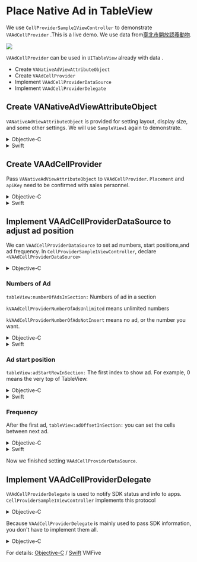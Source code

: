 # Place Native Ad in TableView 
We use `CellProviderSample1ViewController` to demonstrate `VAAdCellProvider` .This is a live demo. We use data from[臺北市開放認養動物](http://data.taipei/opendata/datalist/datasetMeta?oid=6a3e862a-e1cb-4e44-b989-d35609559463).

![](https://s3-ap-northeast-1.amazonaws.com/daidoujiminecraft/Daidouji/CellProvider2.gif)

`VAAdCellProvider` can be used in `UITableView` already with data . 
   * Create `VANativeAdViewAttributeObject`
   * Create `VAAdCellProvider`
   * Implement `VAAdCellProviderDataSource` 
   * Implement `VAAdCellProviderDelegate` 

## Create VANativeAdViewAttributeObject

`VANativeAdViewAttributeObject` is provided for setting layout, display size, and some other settings. We will use `SampleView1` again to demonstrate.

<details>
<summary>Objective-C</summary>
```objc
- (VANativeAdViewAttributeObject *)retrieveSampleView1Attributes {
    VANativeAdViewAttributeObject *attribute = [VANativeAdViewAttributeObject new];
    attribute.customAdViewClass = [SampleView1 class];
    attribute.customAdViewSizeHandler = ^(CGFloat width, CGFloat ratio) {
        CGFloat adWidth = CGRectGetWidth([UIScreen mainScreen].bounds);
        CGFloat adHeight = adWidth * ratio + 30.0f;
        return CGSizeMake(adWidth, adHeight);
    };
    return attribute;
}
```
</details>

<details>
<summary>Swift</summary>
```swift
private func retrieveSampleView1Attributes() -> VANativeAdViewAttributeObject {
    let attribute = VANativeAdViewAttributeObject()
    attribute.customAdViewClass = SampleView1.self
    attribute.customAdViewSizeHandler = { (width, ratio) in
        let adWidth = CGRectGetWidth(UIScreen.mainScreen().bounds);
        let adHeight = adWidth * ratio + 30.0;
        return CGSize(width: adWidth, height: adHeight);
    }
    return attribute
}
```
</details>

## Create VAAdCellProvider

Pass `VANativeAdViewAttributeObject` to `VAAdCellProvider`. `Placement` and `apiKey` need to be confirmed with sales personnel.

<details>
<summary>Objective-C</summary>
```objc
self.adCellProvider = [[VAAdCellProvider alloc] initWithPlacement:@"VMFiveAdNetwork_CellProviderSample1" adType:kVAAdTypeVideoCard tableView:self.tableView forAttributes:[self retrieveSampleView1Attributes]];
self.adCellProvider.testMode = YES;
self.adCellProvider.apiKey = @"YOUR API KEY";
[self.adCellProvider loadAds];
```
</details>

<details>
<summary>Swift</summary>
```swift
let adCellProvider = VAAdCellProvider(placement: "VMFiveAdNetwork_CellProviderSample1", adType: kVAAdTypeVideoCard, tableView: self.tableView, forAttributes: self.retrieveSampleView1Attributes())
adCellProvider.testMode = true
adCellProvider.apiKey = "YOUR API KEY"
adCellProvider.loadAds()
self.adCellProvider = adCellProvider
```
</details>

## Implement VAAdCellProviderDataSource to adjust ad position

We can `VAAdCellProviderDataSource` to set ad numbers, start positions,and ad frequency.
In `CellProviderSample1ViewController`, declare `<VAAdCellProviderDataSource>`

<details>
<summary>Objective-C</summary>
```objc
@interface CellProviderSample1ViewController : UIViewController <VAAdCellProviderDataSource>

@end
```
</details>

<details>
<summary>Swift</summary>
```swift
extension CellProviderSample1ViewController: VAAdCellProviderDataSource {
}
```
</details>

### Numbers of Ad
`tableView:numberOfAdsInSection:` Numbers of ad in a section  

`kVAAdCellProviderNumberOfAdsUnlimited` means unlimited numbers

`kVAAdCellProviderNumberOfAdsNotInsert` means no ad, or the number you want.

<details>
<summary>Objective-C</summary>
```objc
- (NSInteger)tableView:(UITableView *)tableView numberOfAdsInSection:(NSUInteger)section {
    return kVAAdCellProviderNumberOfAdsUnlimited;
}
```
</details>

<details>
<summary>Swift</summary>
```swift
func tableView(tableView: UITableView, numberOfAdsInSection section: UInt) -> Int {
    return kVAAdCellProviderNumberOfAdsUnlimited
}
```
</details>

### Ad start position
`tableView:adStartRowInSection:` The first index to show ad. For example, 0 means the very top of TableView.

<details>
<summary>Objective-C</summary>
```objc
- (NSUInteger)tableView:(UITableView *)tableView adStartRowInSection:(NSUInteger)section {
    return 4;
}
```
</details>

<details>
<summary>Swift</summary>
```swift
func tableView(tableView: UITableView, adStartRowInSection section: UInt) -> UInt {
    return 4
}
```
</details>

### Frequency
After the first ad, `tableView:adOffsetInSection:` you can set the cells between next ad.

<details>
<summary>Objective-C</summary>
```objc
- (NSUInteger)tableView:(UITableView *)tableView adOffsetInSection:(NSUInteger)section {
    return 8;
}
```
</details>

<details>
<summary>Swift</summary>
```swift
func tableView(tableView: UITableView, adOffsetInSection section: UInt) -> UInt {
    return 8
}
```
</details>

Now we finished setting `VAAdCellProviderDataSource`.

## Implement VAAdCellProviderDelegate 

`VAAdCellProviderDelegate` is used to notify SDK status and info to apps.  `CellProviderSample1ViewController` implements this protocol

<details>
<summary>Objective-C</summary>
```objc
@interface CellProviderSample1ViewController : UIViewController <VAAdCellProviderDataSource, VAAdCellProviderDelegate>

@end
```
</details>

<details>
<summary>Swift</summary>
```swift
extension CellProviderSample1ViewController: VAAdCellProviderDelegate {
}
```
</details>

Because `VAAdCellProviderDelegate` is mainly used to pass SDK information, you don't have to implement them all.

<details>
<summary>Objective-C</summary>
```objc
- (void)adCellProvider:(VAAdCellProvider *)adCellProvider didLoadAtIndexPath:(NSIndexPath *)indexPath {
    NSLog(@"%s %@", sel_getName(_cmd), indexPath);
}

- (void)adCellProvider:(VAAdCellProvider *)adCellProvider didFailWithError:(NSError *)error {
    NSLog(@"%s %@", sel_getName(_cmd), error);
}

- (void)adCellProvider:(VAAdCellProvider *)adCellProvider didFailAtIndexPath:(NSIndexPath *)indexPath withError:(NSError *)error {
    NSLog(@"%s %@, %@", sel_getName(_cmd), indexPath, error);
}

- (void)adCellProviderDidClick:(VAAdCellProvider *)adCellProvider {
    NSLog(@"%s", sel_getName(_cmd));
}

- (void)adCellProviderDidFinishHandlingClick:(VAAdCellProvider *)adCellProvider {
    NSLog(@"%s", sel_getName(_cmd));
}
```
</details>

<details>
<summary>Swift</summary>
```swift
func adCellProvider(adCellProvider: VAAdCellProvider, didLoadAtIndexPath indexPath: NSIndexPath) {
    print("\(#function) \(indexPath)")
}
    
func adCellAtIndexPath(indexPath: NSIndexPath, didFailWithError error: NSError) {
    print("\(#function) \(error)")
}
    
func adCellProvider(adCellProvider: VAAdCellProvider, didFailAtIndexPath indexPath: NSIndexPath, withError error: NSError) {
    print("\(#function) \(indexPath) \(error)")
}
    
func adCellProviderDidClick(adCellProvider: VAAdCellProvider) {
    print("\(#function)")
}
    
func adCellProviderDidFinishHandlingClick(adCellProvider: VAAdCellProvider) {
    print("\(#function)")
}
```
</details>

For details: [Objective-C](https://github.com/VMFive/ios-sdk-demo/tree/master/ios-sdk-demo/ViewControllers/CellProviderSample1) / [Swift](https://github.com/VMFive/ios-sdk-demo-swift/tree/master/ios-sdk-demo-swift/ViewControllers/CellProviderSample1)
VMFive